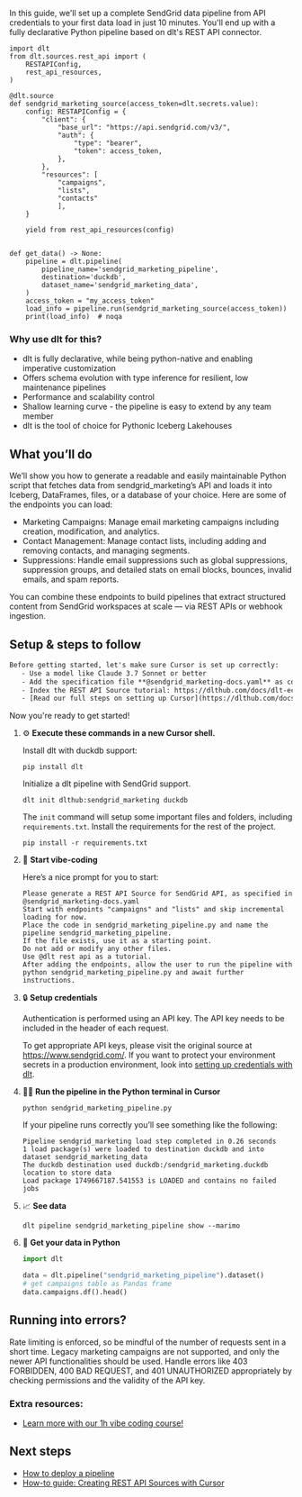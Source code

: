 In this guide, we'll set up a complete SendGrid data pipeline from API credentials to your first data load in just 10 minutes. You'll end up with a fully declarative Python pipeline based on dlt's REST API connector.

```python-outcome
import dlt
from dlt.sources.rest_api import (
    RESTAPIConfig,
    rest_api_resources,
)

@dlt.source
def sendgrid_marketing_source(access_token=dlt.secrets.value):
    config: RESTAPIConfig = {
        "client": {
            "base_url": "https://api.sendgrid.com/v3/",
            "auth": {
                "type": "bearer",
                "token": access_token,
            },
        },
        "resources": [
            "campaigns",
            "lists",
            "contacts"
            ],
    }

    yield from rest_api_resources(config)


def get_data() -> None:
    pipeline = dlt.pipeline(
        pipeline_name='sendgrid_marketing_pipeline',
        destination='duckdb',
        dataset_name='sendgrid_marketing_data', 
    )
    access_token = "my_access_token"
    load_info = pipeline.run(sendgrid_marketing_source(access_token))
    print(load_info)  # noqa
```

### Why use dlt for this?

- dlt is fully declarative, while being python-native and enabling imperative customization
- Offers schema evolution with type inference for resilient, low maintenance pipelines
- Performance and scalability control
- Shallow learning curve - the pipeline is easy to extend by any team member
- dlt is the tool of choice for Pythonic Iceberg Lakehouses

## What you’ll do

We’ll show you how to generate a readable and easily maintainable Python script that fetches data from sendgrid_marketing’s API and loads it into Iceberg, DataFrames, files, or a database of your choice. Here are some of the endpoints you can load:

- Marketing Campaigns: Manage email marketing campaigns including creation, modification, and analytics.
- Contact Management: Manage contact lists, including adding and removing contacts, and managing segments.
- Suppressions: Handle email suppressions such as global suppressions, suppression groups, and detailed stats on email blocks, bounces, invalid emails, and spam reports.

You can combine these endpoints to build pipelines that extract structured content from SendGrid workspaces at scale — via REST APIs or webhook ingestion.

## Setup & steps to follow

```default
Before getting started, let's make sure Cursor is set up correctly:
   - Use a model like Claude 3.7 Sonnet or better
   - Add the specification file **@sendgrid_marketing-docs.yaml** as context
   - Index the REST API Source tutorial: https://dlthub.com/docs/dlt-ecosystem/verified-sources/rest_api/ and add it to context as **@dlt rest api**
   - [Read our full steps on setting up Cursor](https://dlthub.com/docs/dlt-ecosystem/llm-tooling/cursor-restapi#23-configuring-cursor-with-documentation)
```

Now you're ready to get started! 

1. ⚙️ **Execute these commands in a new Cursor shell.**
    
    Install dlt with duckdb support:
    ```shell
    pip install dlt
    ```

    Initialize a dlt pipeline with SendGrid support.
    ```shell
    dlt init dlthub:sendgrid_marketing duckdb
    ```

    The `init` command will setup some important files and folders, including `requirements.txt`. Install the requirements for the rest of the project.
    ```shell
    pip install -r requirements.txt
    ```
    
2. 🤠 **Start vibe-coding**
    
    Here’s a nice prompt for you to start: 
    
    ```prompt
    Please generate a REST API Source for SendGrid API, as specified in @sendgrid_marketing-docs.yaml 
    Start with endpoints "campaigns" and "lists" and skip incremental loading for now. 
    Place the code in sendgrid_marketing_pipeline.py and name the pipeline sendgrid_marketing_pipeline. 
    If the file exists, use it as a starting point. 
    Do not add or modify any other files. 
    Use @dlt rest api as a tutorial. 
    After adding the endpoints, allow the user to run the pipeline with python sendgrid_marketing_pipeline.py and await further instructions.
    ```

    
3. 🔒 **Setup credentials** 
    
    Authentication is performed using an API key. The API key needs to be included in the header of each request.
    
    To get appropriate API keys, please visit the original source at https://www.sendgrid.com/.
    If you want to protect your environment secrets in a production environment, look into [setting up credentials with dlt](https://dlthub.com/docs/walkthroughs/add_credentials).
    
4. 🏃‍♀️ **Run the pipeline in the Python terminal in Cursor**
    
    ```shell
    python sendgrid_marketing_pipeline.py
    ```
    
    If your pipeline runs correctly you’ll see something like the following:
    
    ```shell
    Pipeline sendgrid_marketing load step completed in 0.26 seconds
    1 load package(s) were loaded to destination duckdb and into dataset sendgrid_marketing_data
    The duckdb destination used duckdb:/sendgrid_marketing.duckdb location to store data
    Load package 1749667187.541553 is LOADED and contains no failed jobs
    ```
    
5. 📈 **See data**
    
    ```shell
    dlt pipeline sendgrid_marketing_pipeline show --marimo
    ```
    
6. 🐍 **Get your data in Python**
    
    ```python
    import dlt

   data = dlt.pipeline("sendgrid_marketing_pipeline").dataset()
   # get campaigns table as Pandas frame
   data.campaigns.df().head()
    ```

## Running into errors?

Rate limiting is enforced, so be mindful of the number of requests sent in a short time. Legacy marketing campaigns are not supported, and only the newer API functionalities should be used. Handle errors like 403 FORBIDDEN, 400 BAD REQUEST, and 401 UNAUTHORIZED appropriately by checking permissions and the validity of the API key.

### Extra resources:

- [Learn more with our 1h vibe coding course!](https://www.youtube.com/watch?v=GGid70rnJuM)

## Next steps

- [How to deploy a pipeline](https://dlthub.com/docs/walkthroughs/deploy-a-pipeline)
- [How-to guide: Creating REST API Sources with Cursor](https://dlthub.com/docs/dlt-ecosystem/llm-tooling/cursor-restapi)